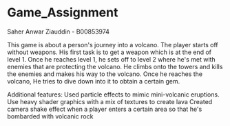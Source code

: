 # Game_Assignment
Saher Anwar Ziauddin - B00853974

This game is about a person's journey into a volcano. The player starts off without weapons. His first task
is to get a weapon which is at the end of level 1. Once he reaches level 1, he sets off to level 2 where
he's met with enemies that are protecting the volcano. He climbs onto the towers and kills the enemies and 
makes his way to the volcano. Once he reaches the volcano, He tries to dive down into it to obtain a certain
gem. 

Additional features:
Used particle effects to mimic mini-volcanic eruptions.
Use heavy shader graphics with a mix of textures to create lava
Created camera shake effect when a player enters a certain area so that he's bombarded with volcanic rock
